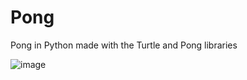 # Pong
Pong in Python made with the Turtle and Pong libraries

![image](https://user-images.githubusercontent.com/105403944/186520153-18d2da76-11b6-4c6c-b322-2cf2eb1792c1.png)
